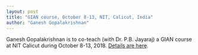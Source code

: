 ```yaml
---
layout: post
title: "GIAN course, October 8-13, NIT, Calicut, India"
author: "Ganesh Gopalakrishnan"
---
```


Ganesh Gopalakrishnan is to co-teach (with Dr. P.B. Jayaraj)
a GIAN course at
NIT Calicut during October 8-13, 2018.
[Details are here](http://www.nitc.ac.in/GIAN/GIAN_Brochure_Jayaraj.pdf).



   
